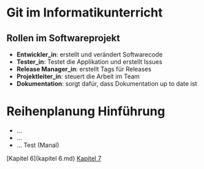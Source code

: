 # Git im Informatikunterricht


## Rollen im Softwareprojekt
- **Entwickler_in**: erstellt und verändert Softwarecode
- **Tester_in**: Testet die Applikation und erstellt Issues
- **Release Manager_in**: erstellt Tags für Releases
- **Projektleiter_in**: steuert die Arbeit im Team
- **Dokumentation**: sorgt dafür, dass Dokumentation up to date ist


# Reihenplanung Hinführung
- ...
- ...
- ...
Test (Manal)


[Kapitel 6](kapitel 6.md)
[Kapitel 7](kapitel_7.md)
